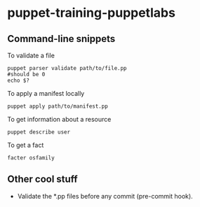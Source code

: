 puppet-training-puppetlabs
==========================


Command-line snippets
---------------------

To validate a file

    puppet parser validate path/to/file.pp
    #should be 0
    echo $?

To apply a manifest locally

    puppet apply path/to/manifest.pp
    
To get information about a resource

    puppet describe user
    
To get a fact

    facter osfamily


Other cool stuff
---------------------
* Validate the *.pp files before any commit (pre-commit hook).
